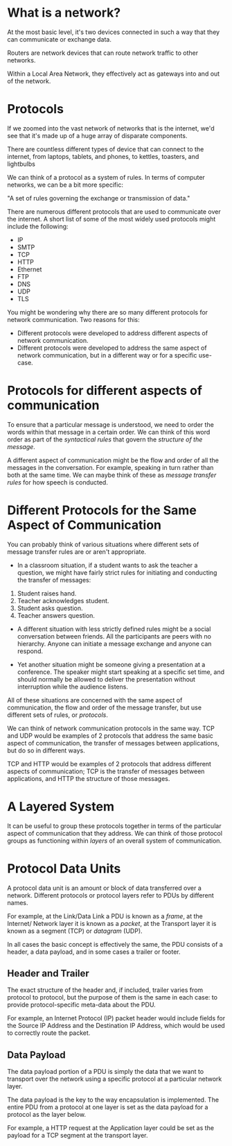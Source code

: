 # What is a network?

At the most basic level, it's two devices connected in such a way that they can
communicate or exchange data.

Routers are network devices that can route network traffic to other networks.

Within a Local Area Network, they effectively act as gateways into and out of
the network.

# Protocols

If we zoomed into the vast network of networks that is the internet, we'd see
that it's made up of a huge array of disparate components.

There are countless different types of device that can connect to the internet,
from laptops, tablets, and phones, to kettles, toasters, and lightbulbs

We can think of a protocol as a system of rules. In terms of computer networks,
we can be a bit more specific:

"A set of rules governing the exchange or transmission of data."

There are numerous different protocols that are used to communicate over the
internet. A short list of some of the most widely used protocols might include
the following:

- IP
- SMTP
- TCP
- HTTP
- Ethernet
- FTP
- DNS
- UDP
- TLS

You might be wondering why there are so many different protocols for network
communication. Two reasons for this:

- Different protocols were developed to address different aspects of network
communication.
- Different protocols were developed to address the same aspect of network
communication, but in a different way or for a specific use-case.

# Protocols for different aspects of communication

To ensure that a particular message is understood, we need to order the words
within that message in a certain order. We can think of this word order as part
of the *syntactical rules* that govern the *structure of the message*.

A different aspect of communication might be the flow and order of all the
messages in the conversation. For example, speaking in turn rather than both
at the same time. We can maybe think of these as *message transfer rules* for how
speech is conducted.

# Different Protocols for the Same Aspect of Communication

You can probably think of various situations where different sets of message
transfer rules are or aren't appropriate.

- In a classroom situation, if a student wants to ask the teacher a question, we
might have fairly strict rules for initiating and conducting the transfer of
messages:

1. Student raises hand.
2. Teacher acknowledges student.
3. Student asks question.
4. Teacher answers question.

- A different situation with less strictly defined rules might be a social
conversation between friends. All the participants are peers with no hierarchy.
Anyone can initiate a message exchange and anyone can respond.

- Yet another situation might be someone giving a presentation at a conference.
The speaker might start speaking at a specific set time, and should normally be
allowed to deliver the presentation without interruption while the audience listens.

All of these situations are concerned with the same aspect of communication, the flow
and order of the message transfer, but use different sets of rules, or _protocols_.

We can think of network communication protocols in the same way. TCP and UDP would
be examples of 2 protocols that address the same basic aspect of communication, the
transfer of messages between applications, but do so in different ways.

TCP and HTTP would be examples of 2 protocols that address different aspects
of communication; TCP is the transfer of messages between applications, and
HTTP the structure of those messages.

# A Layered System

It can be useful to group these protocols together in terms of the particular
aspect of communication that they address. We can think of those protocol groups
as functioning within _layers_ of an overall system of communication.

# Protocol Data Units

A protocol data unit is an amount or block of data transferred over a network.
Different protocols or protocol layers refer to PDUs by different names.

For example, at the Link/Data Link a PDU is known as a _frame_, at the Internet/
Network layer it is known as a _packet_, at the Transport layer it is known as
a segment (TCP) or _datagram_ (UDP).

In all cases the basic concept is effectively the same, the PDU consists of a header,
a data payload, and in some cases a trailer or footer.

## Header and Trailer

The exact structure of the header and, if included, trailer varies from protocol to protocol,
but the purpose of them is the same in each case: to provide protocol-specific meta-data about the PDU.

For example, an Internet Protocol (IP) packet header would include fields for the Source IP Address and
the Destination IP Address, which would be used to correctly route the packet.

## Data Payload

The data payload portion of a PDU is simply the data that we want to transport over
the network using a specific protocol at a particular network layer.

The data payload is the key to the way encapsulation is implemented. The entire PDU
from a protocol at one layer is set as the data payload for a protocol as the layer below.

For example, a HTTP request at the Application layer could be set as the payload
for a TCP segment at the transport layer.

